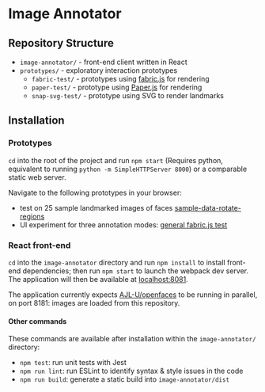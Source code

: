# Image Annotator

## Repository Structure

- `image-annotator/` - front-end client written in React
- `prototypes/` - exploratory interaction prototypes
    + `fabric-test/` - prototypes using [fabric.js](http://fabricjs.com/) for rendering
    + `paper-test/` - prototype using [Paper.js](http://paperjs.org) for rendering
    + `snap-svg-test/` - prototype using SVG to render landmarks

## Installation

### Prototypes

`cd` into the root of the project and run `npm start` (Requires python, equivalent to running `python -m SimpleHTTPServer 8000`) or a comparable static web server.

Navigate to the following prototypes in your browser:

* test on 25 sample landmarked images of faces [sample-data-rotate-regions](http://localhost:8000/prototypes/fabric-test/sample-data-rotate-regions.html)
* UI experiment for three annotation modes: [general fabric.js test](http://localhost:8000/prototypes/fabric-test/)

### React front-end

`cd` into the `image-annotator` directory and run `npm install` to install front-end dependencies; then run `npm start` to launch the webpack dev server. The application will then be available at [localhost:8081](http://localhost:8081).

The application currently expects [AJL-U/openfaces](https://github.com/AJL-U/openfaces) to be running in parallel, on port 8181: images are loaded from this repository.

#### Other commands

These commands are available after installation within the `image-annotator/` directory:

- `npm test`: run unit tests with Jest
- `npm run lint`: run ESLint to identify syntax & style issues in the code
- `npm run build`: generate a static build into `image-annotator/dist`
